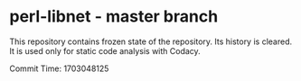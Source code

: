 # perl-libnet - master branch

This repository contains frozen state of the repository.
Its history is cleared. It is used only for static code
analysis with Codacy.

Commit Time: 1703048125